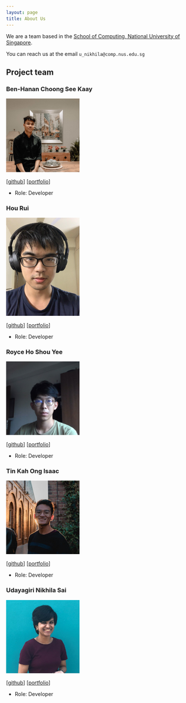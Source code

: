 ```yaml
---
layout: page
title: About Us
---
```


We are a team based in the [School of Computing, National University of Singapore](http://www.comp.nus.edu.sg).

You can reach us at the email `u_nikhila@comp.nus.edu.sg`

## Project team

### Ben-Hanan Choong See Kaay

<img src="images/ben-hanan.png" width="200px">

[[github](http://github.com/Ben-Hanan)]
[[portfolio](team/Ben-Hanan.md)]

* Role: Developer

### Hou Rui

<img src="images/hou-rui.png" width="200px">

[[github](http://github.com/Hou-Rui)] 
[[portfolio](team/Hou-Rui.md)]

* Role: Developer

### Royce Ho Shou Yee

<img src="images/thespacecuber.png" width="200px">

[[github](http://github.com/TheSpaceCuber)]
[[portfolio](team/TheSpaceCuber.md)]
* Role: Developer

### Tin Kah Ong Isaac

<img src="images/isaactin.png" width="200px">

[[github](http://github.com/IsaacTin)]
[[portfolio](team/IsaacTin.md)]

* Role: Developer

### Udayagiri Nikhila Sai

<img src="images/nikhilalalalala.png" width="200px">

[[github](http://github.com/Nikhilalalalala)]
[[portfolio](team/Nikhilalalalala.md)]

* Role: Developer
